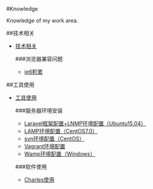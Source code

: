 #Knowledge

Knowledge of my work area.

##技术相关
- [技术相关](./技术相关/)

	###浏览器兼容问题
	- [ie6积累](../技术相关/ie6积累/)


##工具使用
- [工具使用](./工具使用/)

	###服务器环境安装
	- [Laravel框架配置+LNMP环境配置（Ubuntu15.04）](./工具使用/Laravel框架配置+LNMP环境配置（Ubuntu15.04）)
	- [LAMP环境配置（CentOS7.0）](./工具使用/LAMP环境配置（CentOS7.0）)
	- [svn环境配置（CentOS）](./工具使用/svn环境配置（CentOS）)
	- [Vagrant环境配置](./工具使用/Vagrant环境配置)
	- [Wamp环境配置（Windows）](./工具使用/Wamp环境配置（Windows）)

	###软件使用
	- [Charles使用](./工具使用/Charles使用)